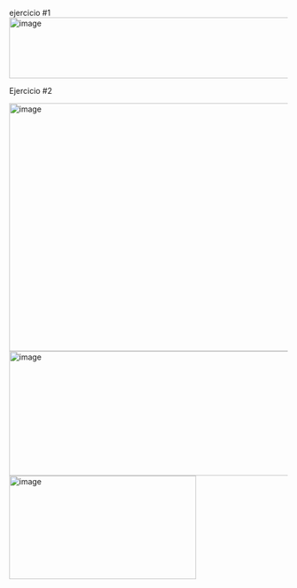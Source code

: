 ejercicio #1
<img width="898" height="110" alt="image" src="https://github.com/user-attachments/assets/2c508287-dc7f-4d9e-a17a-5323a28a4a38" />


Ejercicio #2

<img width="1135" height="448" alt="image" src="https://github.com/user-attachments/assets/d70c0b7c-f89c-4cff-8042-bebad79c285c" />


<img width="1126" height="225" alt="image" src="https://github.com/user-attachments/assets/3446fa48-c136-4d0f-b0a4-6129d280aa7f" />



<img width="338" height="187" alt="image" src="https://github.com/user-attachments/assets/0263c087-addf-4ae6-9606-07fe6aaf243a" />
